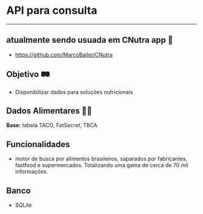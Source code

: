 # API para consulta 

----------------------------------------------
## atualmente sendo usuada em CNutra app 🤳
- https://github.com/MarcoBailer/CNutra
  
## Objetivo 🛤
- Disponibilizar dados para soluções nutricionais

## Dados Alimentares 🍉🍔
**Base:** tabela TACO, FatSecret, TBCA

## Funcionalidades
- motor de busca por alimentos brasileiros, saparados por fabricantes, fastfood e supermercados. Totalizando uma gama de cerca de 70 mil informações.

## Banco
- SQLite
